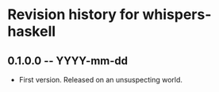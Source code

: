 # Revision history for whispers-haskell

## 0.1.0.0 -- YYYY-mm-dd

* First version. Released on an unsuspecting world.
